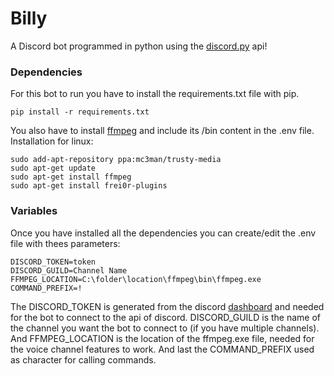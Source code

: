 
# Billy  
A Discord bot programmed in python using the [discord.py](https://discordpy.readthedocs.io/en/stable/) api!  

### Dependencies
For this bot to run you have to install the requirements.txt file with pip.  
```
pip install -r requirements.txt  
```

You also have to install [ffmpeg](https://ffmpeg.org/) and include its /bin content in the .env file.  
Installation for linux:  
```
sudo add-apt-repository ppa:mc3man/trusty-media  
sudo apt-get update  
sudo apt-get install ffmpeg  
sudo apt-get install frei0r-plugins  
```

### Variables
Once you have installed all the dependencies you can create/edit the .env file with thees parameters:  
```
DISCORD_TOKEN=token  
DISCORD_GUILD=Channel Name  
FFMPEG_LOCATION=C:\folder\location\ffmpeg\bin\ffmpeg.exe
COMMAND_PREFIX=!
```
The DISCORD_TOKEN is generated from the discord [dashboard](https://discord.com/developers) and needed for the bot to connect to the api of discord. DISCORD_GUILD is the name of the channel you want the bot to connect to (if you have multiple channels). And FFMPEG_LOCATION is the location of the ffmpeg.exe file, needed for the voice channel features to work. And last the COMMAND_PREFIX used as character for calling commands.
